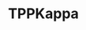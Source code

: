 ---
title: TPPKappa
crosslinks:
- twitchplayspokemon
- pokemon
- PokemonPrism
- autotldr
- gallifrey
- pokemongo
- PokemonCustomSprites
- VoHiYo
- PokemonROMhacks
- TheSilphRoad
---